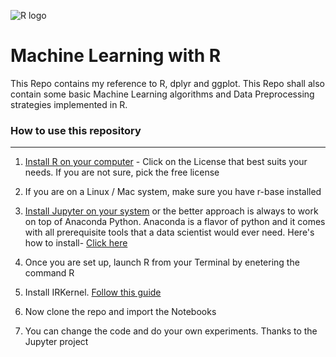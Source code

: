 ![R logo](https://www.logolynx.com/images/logolynx/d9/d9ef31e261aab6d826028e79a11c80da.png)


# Machine Learning with R
This Repo contains my reference to R, dplyr and ggplot. 
This Repo shall also contain some basic Machine Learning algorithms and Data Preprocessing strategies implemented in R. 

### How to use this repository 
---------------------------------

1. [Install R on your computer](https://www.rstudio.com/products/rstudio/download/) - Click on the License that best suits your needs. If you are not sure, pick the free license

2. If you are on a Linux / Mac system, make sure you have r-base installed 

3. [Install Jupyter on your system](https://www.rosehosting.com/blog/how-to-install-jupyter-on-an-ubuntu-16-04-vps/) or the better approach is always to work on top of Anaconda Python. Anaconda is a flavor of python and it comes with all prerequisite tools that a data scientist would ever need. Here's how to install- [Click here](https://conda.io/docs/installation.html)

4. Once you are set up, launch R from your Terminal by enetering the command R

5. Install IRKernel. [Follow this guide](https://irkernel.github.io/installation/)

6. Now clone the repo and import the Notebooks 

7. You can change the code and do your own experiments. Thanks to the Jupyter project 
